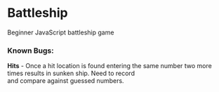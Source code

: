 # Battleship
Beginner JavaScript  battleship game

### Known Bugs:
**Hits** - Once a hit location is found entering the same number two more times results in sunken ship. Need to record  
and compare against guessed numbers.
